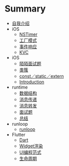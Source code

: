 # Summary
* [自我介绍](README.md)
* iOS
    * [NSTimer](Chapter1/c1.md)
    * [工厂模式](Chapter1/c2.md)
    * [事件响应](Chapter1/c3.md)
    * [KVC](Chapter1/c4.md)
* iOS
    * [陌陌面试题](Chapter2/c1.md)
    * [类簇](Chapter2/c2.md)
    * [const／static／extern](Chapter2/c3.md)
    * [Introduction](Chapter2/c4.md)
* runtime
    * [数据结构](Chapter4/c1.md)
    * [消息传递](Chapter4/c2.md)
    * [消息转发](Chapter4/c3.md)
    * [面试题](Chapter4/c4.md)
    * [总结](Chapter4/c5.md)
* runloop
    * [runloop](Chapter5/c1.md)
* Flutter
    * [Dart](Chapter3/c1.md)
    * [Widget渲染](Chapter3/c2.md)
    * [UI编程范式](Chapter3/c3.md)
    * [生命周期](Chapter3/c4.md)